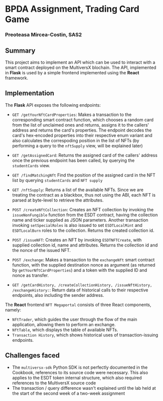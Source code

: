 # BPDA Assignment, Trading Card Game
### Preoteasa Mircea-Costin, SAS2


## Summary

This project aims to implement an API which can be used to interact with a
smart contract deployed on the MultiversX blochain. The API, implemented in
**Flask** is used by a simple frontend implemented using the **React** framework.

## Implementation

The **Flask** API exposes the following endpoints:

*  `GET /getYourNftCardProperties`: 
    Makes a transaction to the corresponding smart contract function, which
    chooses a random card from the list of unclaimed ones and returns, assigns it
    to the callers' address and returns the card's properties. The endpoint decodes
    the card's hex-encoded properties into their respective enum variant and also
    calculates the correspoding position in the list of NFTs
    (by performing a query to the `nftSupply` view, will be explained later)

* `GET /getAssignedCard`:
    Returns the assigned card of the callers' address once the previous endpoint
    has been called, by querying the `studentCards` view.

* `GET /findMatchingNft`
    Find the position of the assigned card in the NFT list by querying `studentCards` and `NFT supply`

* `GET /nftSupply`:
    Returns a list of the available NFTs. Since we are treating the contract as a
    blackbox, thus not using the ABI, each NFT is parsed at byte-level to retrieve
    the attributes.

* `POST /createNftCollection`:
    Creates an NFT collection by invoking the `issueNonFungible` function from the
    ESDT contract, having the collection name and ticker supplied as JSON 
    parameters. Another transaction invoking `setSpecialRoles` is also issued to
    set `ESDTLocalMint` and `ESDTLocalBurn` roles to the collection. Returns
    the created collection id.

* `POST /issueNFT`:
    Creates an NFT by invoking `ESDTNFTCreate`, with supplied collection id, name
    and attributes. Returns the collection id and the nonce of the issued NFT.

* `POST /exchange`:
    Makes a transaction to the `exchangeNft` smart contract function, with the
    supplied destination nonce as argument (as returned by `getYourNftCardProperties`)
    and a token with the supplied ID and nonce as transfer.

* `GET /getCardHistory, /createCollectionHistory, /issueNftHistory, /exchangeHistory:`:
    Return data of historical calls to their respective endpoints, also including
    the sender address.


The **React** frontend `NFT Megaportal` consists of three React components, namely:

* `NftTrader`, which guides the user through the flow of the main application,
allowing them to perform an exchange.
* `NftTable`, which displays the table of available NFTs.
* `Transaction History`, which shows historical uses of transaction-issuing endpoints.

## Challenges faced

* The `multiversx-sdk` Python SDK is not perfectly documented in the Cookbook,
    references to its source code were necessary. This also applies to the ESDT
    token internal structure, which also required references to the MultiversX
    source code
* The transaction / query difference wasn't explained until the lab held at 
the start of the second week of a two-week assignment